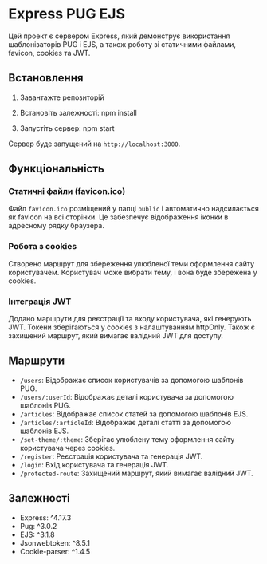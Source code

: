 # Express PUG EJS

Цей проект є сервером Express, який демонструє використання шаблонізаторів PUG і EJS, а також роботу зі статичними файлами, favicon, cookies та JWT.

## Встановлення

1. Завантажте репозиторій

2. Встановіть залежності:
   npm install
3. Запустіть сервер:
   npm start

Сервер буде запущений на `http://localhost:3000`.

## Функціональність

### Статичні файли (favicon.ico)

Файл `favicon.ico` розміщений у папці `public` і автоматично надсилається як favicon на всі сторінки. Це забезпечує відображення іконки в адресному рядку браузера.

### Робота з cookies

Створено маршрут для збереження улюбленої теми оформлення сайту користувачем. Користувач може вибрати тему, і вона буде збережена у cookies.

### Інтеграція JWT

Додано маршрути для реєстрації та входу користувача, які генерують JWT. Токени зберігаються у cookies з налаштуванням httpOnly. Також є захищений маршрут, який вимагає валідний JWT для доступу.

## Маршрути

- `/users`: Відображає список користувачів за допомогою шаблонів PUG.
- `/users/:userId`: Відображає деталі користувача за допомогою шаблонів PUG.
- `/articles`: Відображає список статей за допомогою шаблонів EJS.
- `/articles/:articleId`: Відображає деталі статті за допомогою шаблонів EJS.
- `/set-theme/:theme`: Зберігає улюблену тему оформлення сайту користувача через cookies.
- `/register`: Реєстрація користувача та генерація JWT.
- `/login`: Вхід користувача та генерація JWT.
- `/protected-route`: Захищений маршрут, який вимагає валідний JWT.

## Залежності

- Express: ^4.17.3
- Pug: ^3.0.2
- EJS: ^3.1.8
- Jsonwebtoken: ^8.5.1
- Cookie-parser: ^1.4.5

